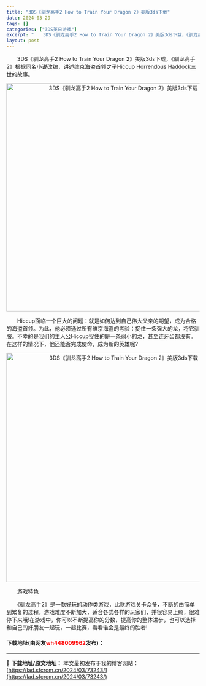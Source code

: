```yaml
---
title: "3DS《驯龙高手2 How to Train Your Dragon 2》美版3ds下载"
date: 2024-03-29
tags: []
categories: ["3DS英日游戏"]
excerpt: "　　3DS《驯龙高手2 How to Train Your Dragon 2》美版3ds下载，《驯龙高手2》根据同名小说改编，讲述维京海盗首领之子Hiccup Horrendous Haddock三世的故事。 　　Hiccup面临一个巨大的问题：就是如何达到自己伟大父亲的期望，成为合格的海盗首领。为&hellip;"
layout: post
---
```


 <p>　　3DS《驯龙高手2 How to Train Your Dragon 2》美版3ds下载，《驯龙高手2》根据同名小说改编，讲述维京海盗首领之子Hiccup Horrendous Haddock三世的故事。</p> <p align="center"><img align="" border="0" src="https://lad.sfcrom.cn/wp-content/uploads/2024/03/20240329_66062b8368903.png" width="594" alt="3DS《驯龙高手2 How to Train Your Dragon 2》美版3ds下载" /></p> <p>　　Hiccup面临一个巨大的问题：就是如何达到自己伟大父亲的期望，成为合格的海盗首领。为此，他必须通过所有维京海盗的考验：捉住一条强大的龙，将它驯服。不幸的是我们的主人公Hiccup捉住的是一条弱小的龙，甚至连牙齿都没有。在这样的情况下，他还能否完成使命，成为新的英雄呢?</p> <p align="center"><img align="" border="0" src="https://lad.sfcrom.cn/wp-content/uploads/2024/03/20240329_66062b8457cc5.png" width="596" alt="3DS《驯龙高手2 How to Train Your Dragon 2》美版3ds下载" /></p> <p>　　游戏特色</p> <p>　　《驯龙高手2》是一款好玩的动作类游戏，此款游戏关卡众多，不断的由简单到繁复的过程，游戏难度不断加大，适合各式各样的玩家们，并很容易上瘾，很难停下来哦!在游戏中，你可以不断提高你的分数，提高你的整体进步，也可以选择和自己的好朋友一起玩，一起比赛，看看谁会是最终的胜者!</p> <p><h4>下载地址(由网友<font color="red">wh448009962</font>发布)：</h4></p> 

---
📖 **下载地址/原文地址：** 本文最初发布于我的博客网站：[https://lad.sfcrom.cn/2024/03/73243/](https://lad.sfcrom.cn/2024/03/73243/)
